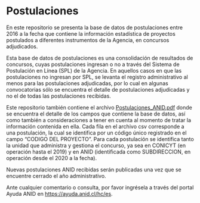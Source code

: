 # Postulaciones

En este repositorio se presenta la base de datos de postulaciones entre 2016 a la fecha que contiene la información estadística de proyectos postulados a diferentes instrumentos de la Agencia, en concursos adjudicados. 

Esta base de datos de postulaciones es una consolidación de resultados de concursos, cuyas postulaciones ingresan o no a través del Sistema de Postulación en Línea (SPL) de la Agencia. En aquellos casos en que las postulaciones no ingresan por SPL, se levanta el registro administrativo al menos para las postulaciones adjudicadas, por lo cual en algunas convocatorias sólo se encuentra el detalle de postulaciones adjudicadas y no el de todas las postulaciones recibidas.

Este repositorio también contiene el archivo [Postulaciones_ANID.pdf](https://github.com/ANID-GITHUB/Postulaciones/blob/657902a913a2446b7e0fb0e71217c773a46ff93e/Postulaciones_ANID.pdf) donde se encuentra el detalle de los campos que contiene la base de datos, así como también a consideraciones a tener en cuenta al momento de tratar la información contenida en ella.  Cada fila en el archivo csv corresponde a una postulación, la cual se identifica por un código único registrado en el campo “CODIGO DEL PROYECTO”. Para cada postulación se identifica tanto la unidad que administra y gestiona el concurso, ya sea en CONICYT (en operación hasta el 2019) y en ANID (identificada como SUBDIRECCION, en operación desde el 2020 a la fecha). 

Nuevas postulaciones ANID recibidas serán publicadas una vez que se encuentre cerrado el año administrativo.

Ante cualquier comentario o consulta, por favor ingrésela a través del portal Ayuda ANID en https://ayuda.anid.cl/hc/es.

